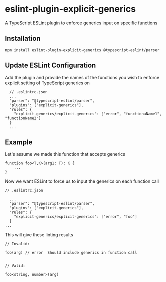 # eslint-plugin-explicit-generics

A TypeScript ESLint plugin to enforce generics input on specific functions

## Installation

```
npm install eslint-plugin-explicit-generics @typescript-eslint/parser
```

## Update ESLint Configuration

Add the plugin and provide the names of the functions you wish to enforce explicit setting of TypeScript generics on

```
  // .eslintrc.json
  ...
  "parser": "@typescript-eslint/parser",
  "plugins": ["explicit-generics"],
  "rules": {
    "explicit-generics/explicit-generics": ["error", "functionaName1", "functionName2"]
  }
  ...
```

## Example

Let's assume we made this function that accepts generics

```
function foo<T,K>(arg1: T): K {
    ...
}
```

Now we want ESLint to force us to input the generics on each function call

```
// .eslintrc.json

  ...
  "parser": "@typescript-eslint/parser",
  "plugins": ["explicit-generics"],
  "rules": {
    "explicit-generics/explicit-generics": ["error", "foo"]
  }
...
```

This will give these linting results

```
// Invalid:

foo(arg) // error  Should include generics in function call


// Valid:

foo<string, number>(arg)
```
